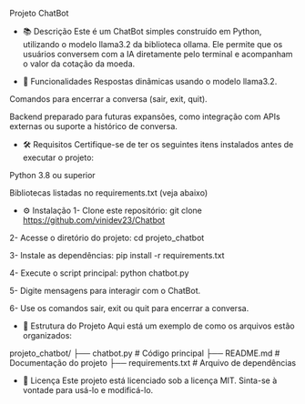 Projeto ChatBot

- 📚 Descrição
Este é um ChatBot simples construído em Python, utilizando o modelo llama3.2 da biblioteca ollama. Ele permite que os usuários conversem com a IA diretamente pelo terminal e acompanham o valor da cotação da moeda.

- 🚀 Funcionalidades
Respostas dinâmicas usando o modelo llama3.2.

Comandos para encerrar a conversa (sair, exit, quit).

Backend preparado para futuras expansões, como integração com APIs externas ou suporte a histórico de conversa.

- 🛠️ Requisitos
Certifique-se de ter os seguintes itens instalados antes de executar o projeto:

Python 3.8 ou superior

Bibliotecas listadas no requirements.txt (veja abaixo)

- ⚙️ Instalação
1- Clone este repositório: git clone https://github.com/vinidev23/Chatbot

2- Acesse o diretório do projeto: cd projeto_chatbot

3- Instale as dependências: pip install -r requirements.txt

4- Execute o script principal: python chatbot.py

5- Digite mensagens para interagir com o ChatBot.

6- Use os comandos sair, exit ou quit para encerrar a conversa.


- 📁 Estrutura do Projeto
Aqui está um exemplo de como os arquivos estão organizados: 

projeto_chatbot/
├── chatbot.py        # Código principal
├── README.md         # Documentação do projeto
├── requirements.txt  # Arquivo de dependências

- 📝 Licença
Este projeto está licenciado sob a licença MIT. Sinta-se à vontade para usá-lo e modificá-lo.

